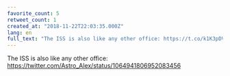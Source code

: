 ```yaml
---
favorite_count: 5
retweet_count: 1
created_at: "2018-11-22T22:03:35.000Z"
lang: en
full_text: "The ISS is also like any other office: https://t.co/k1K3pDVPbv"
---
```


The ISS is also like any other office:
<https://twitter.com/Astro_Alex/status/1064941806952083456>
